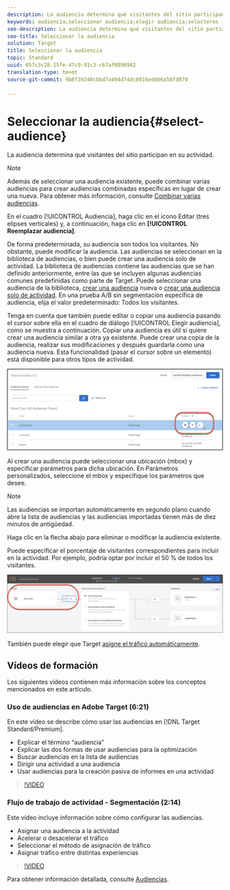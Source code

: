```yaml
---
description: La audiencia determina qué visitantes del sitio participan en su actividad.
keywords: audiencia;seleccionar audiencia;elegir audiencia;selectores
seo-description: La audiencia determina qué visitantes del sitio participan en su actividad.
seo-title: Seleccionar la audiencia
solution: Target
title: Seleccionar la audiencia
topic: Standard
uuid: 057c3c28-15fe-47c9-91c3-c67af0898942
translation-type: tm+mt
source-git-commit: 9b8f39240cbbd7a494d74dc0016ed666a58fd870

---
```



# Seleccionar la audiencia{#select-audience}

La audiencia determina qué visitantes del sitio participan en su actividad.

>[!NOTE]
>
>Además de seleccionar una audiencia existente, puede combinar varias audiencias para crear audiencias combinadas específicas en lugar de crear una nueva. Para obtener más información, consulte [Combinar varias audiencias](../../../c-target/combining-multiple-audiences.md#concept_A7386F1EA4394BD2AB72399C225981E5).

En el cuadro [!UICONTROL Audiencia], haga clic en el icono Editar (tres elipses verticales) y, a continuación, haga clic en **[!UICONTROL Reemplazar audiencia]**.

De forma predeterminada, su audiencia son todos los visitantes. No obstante, puede modificar la audiencia. Las audiencias se seleccionan en la biblioteca de audiencias, o bien puede crear una audiencia solo de actividad. La biblioteca de audiencias contiene las audiencias que se han definido anteriormente, entre las que se incluyen algunas audiencias comunes predefinidas como parte de Target. Puede seleccionar una audiencia de la biblioteca, [crear una audiencia](../../../c-target/c-audiences/create-audience.md#task_1D507519D3AD4390B507F188BD294DC1) nueva o   [crear una audiencia solo de actividad](../../../c-target/creating-activity-only-audience.md#concept_A6BADCF530ED4AE1852E677FEBE68483). En una prueba A/B sin segmentación específica de audiencia, elija el valor predeterminado: Todos los visitantes.

Tenga en cuenta que también puede editar o copiar una audiencia pasando el cursor sobre ella en el cuadro de diálogo [!UICONTROL Elegir audiencia], como se muestra a continuación. Copiar una audiencia es útil si quiere crear una audiencia similar a otra ya existente. Puede crear una copia de la audiencia, realizar sus modificaciones y después guardarla como una audiencia nueva. Esta funcionalidad (pasar el cursor sobre un elemento) está disponible para otros tipos de actividad.

![](assets/audience_picker_hover.png)

Al crear una audiencia puede seleccionar una ubicación (mbox) y especificar parámetros para dicha ubicación. En Parámetros personalizados, seleccione el mbox y especifique los parámetros que desee.

>[!NOTE]
>
>Las audiencias se importan automáticamente en segundo plano cuando abre la lista de audiencias y las audiencias importadas tienen más de diez minutos de antigüedad.

Haga clic en la flecha abajo para eliminar o modificar la audiencia existente.

Puede especificar el porcentaje de visitantes correspondientes para incluir en la actividad. Por ejemplo, podría optar por incluir el 50 % de todos los visitantes.

![](assets/audperc.png)

También puede elegir que Target   [asigne el tráfico automáticamente](../../../c-activities/automated-traffic-allocation/automated-traffic-allocation.md#concept_A1407678796B4C569E94CBA8A9F7F5D4).

## Vídeos de formación

Los siguientes vídeos contienen más información sobre los conceptos mencionados en este artículo.

### Uso de audiencias en Adobe Target (6:21)

En este vídeo se describe cómo usar las audiencias en [!DNL Target Standard/Premium].

* Explicar el término “audiencia”
* Explicar las dos formas de usar audiencias para la optimización
* Buscar audiencias en la lista de audiencias
* Dirigir una actividad a una audiencia
* Usar audiencias para la creación pasiva de informes en una actividad

>[!VIDEO](https://video.tv.adobe.com/v/17398)

### Flujo de trabajo de actividad - Segmentación (2:14)

Este vídeo incluye información sobre cómo configurar las audiencias.

* Asignar una audiencia a la actividad
* Acelerar o desacelerar el tráfico
* Seleccionar el método de asignación de tráfico
* Asignar tráfico entre distintas experiencias

>[!VIDEO](https://video.tv.adobe.com/v/17385)

Para obtener información detallada, consulte [Audiencias](../../../c-target/c-audiences/audiences.md#concept_65BE870D290E412D8BBF557EEA67C271).
